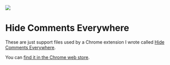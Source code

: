 ![](https://grantwinney.com/content/images/2017/10/Hide-Comments-Everywhere.jpg)

# Hide Comments Everywhere

These are just support files used by a Chrome extension I wrote called [Hide Comments Everywhere](https://github.com/grantwinney/hide-comments-in-chrome).

You can [find it in the Chrome web store](https://chrome.google.com/webstore/detail/hide-comments/bmhkdngdngchlneelllmdennfpmepbnc).
